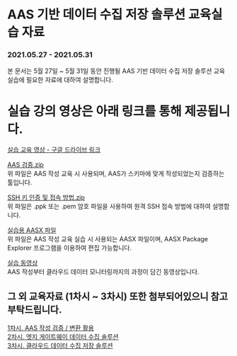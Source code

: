 # AAS 기반 데이터 수집 저장 솔루션 교육실습 자료  
### 2021.05.27 - 2021.05.31  
본 문서는 5월 27일 ~ 5월 31일 동안 진행될 AAS 기반 데이터 수집 저장 솔루션 교육 실습에 필요한 자료에 대하여 설명합니다.  

# 실습 강의 영상은 아래 링크를 통해 제공됩니다.
[실습 교육 영상 - 구글 드라이브 링크](https://drive.google.com/drive/folders/1koFEYORpfzLd7ik5fJV2e3QTsVruPUIk)  

[AAS 검증.zip](https://github.com/kosmo-nestfield/Education/blob/main/AAS%20%EA%B2%80%EC%A6%9D.zip)  
위 파일은 AAS 작성 교육 시 사용되며, AAS가 스키마에 맞게 작성되었는지 검증하는 툴입니다.

[SSH 키 인증 및 접속 방법.zip](https://github.com/kosmo-nestfield/Education/blob/main/SSH%20%ED%82%A4%EC%9D%B8%EC%A6%9D%20%EB%B0%8F%20%EC%A0%91%EC%86%8D%EB%B0%A9%EB%B2%95.zip)  
위 파일은 .ppk 또는 .pem 암호 파일을 사용하여 원격 SSH 접속 방법에 대하여 설명합니다.  

[실습용 AASX 파일](https://github.com/kosmo-nestfield/Education/blob/main/%EC%8B%A4%EC%8A%B5%EC%9A%A9%20AASX%20%ED%8C%8C%EC%9D%BC.zip)  
위 파일은 AAS 작성 교육 실습 시 사용되는 AASX 파일이며, AASX Package Explorer 프로그램을 이용하여 편집 가능합니다.  
  
[실습 동영상](https://github.com/kosmo-nestfield/Education/tree/main/%EB%8F%99%EC%98%81%EC%83%81)  
AAS 작성부터 클라우드 데이터 모니터링까지의 과정이 담긴 동영상입니다.  
  
## 그 외 교육자료 (1차시 ~ 3차시) 또한 첨부되어있으니 참고부탁드립니다.  
[1차시. AAS 작성 검증 / 변환 활용](https://github.com/kosmo-nestfield/Education/blob/main/%5B%EA%B5%90%EC%9C%A1%EC%9E%90%EB%A3%8C%201%EC%B0%A8%EC%8B%9C%5D%20Asset%20Administration%20Shell%20%20%EC%9E%91%EC%84%B1-%EA%B2%80%EC%A6%9D%20%EB%B0%8F%20%EB%B3%80%ED%99%98-%ED%99%9C%EC%9A%A9.pdf)  
[2차시. 엣지 게이트웨이 데이터 수집 솔루션](https://github.com/kosmo-nestfield/Education/blob/main/%5B%EA%B5%90%EC%9C%A1%EC%9E%90%EB%A3%8C%202%EC%B0%A8%EC%8B%9C%5D%20%EC%97%A3%EC%A7%80%20%EA%B2%8C%EC%9D%B4%ED%8A%B8%EC%9B%A8%EC%9D%B4%20%EB%8D%B0%EC%9D%B4%ED%84%B0%20%EC%88%98%EC%A7%91%20%EC%86%94%EB%A3%A8%EC%85%98.pdf)  
[3차시. 클라우드 데이터 수집 저장 솔루션](https://github.com/kosmo-nestfield/Education/blob/main/%5B%EA%B5%90%EC%9C%A1%EC%9E%90%EB%A3%8C%203%EC%B0%A8%EC%8B%9C%5D%20%ED%81%B4%EB%9D%BC%EC%9A%B0%EB%93%9C%20%20%EB%8D%B0%EC%9D%B4%ED%84%B0%20%EC%88%98%EC%A7%91%20%EB%B0%8F%20%EC%A0%80%EC%9E%A5%20%EA%B5%90%EC%9C%A1.pptx)  
